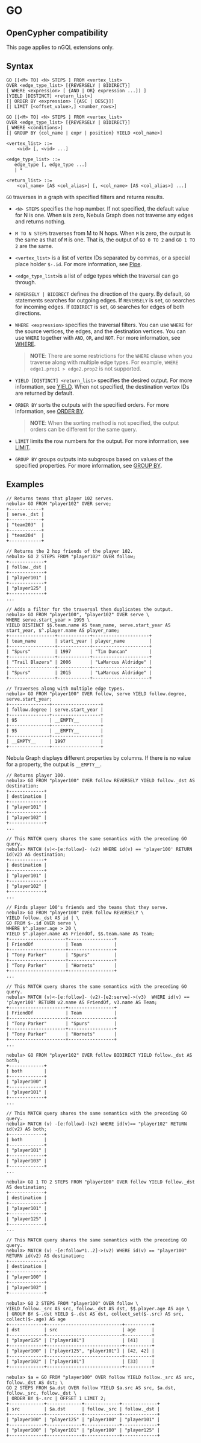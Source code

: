 # GO

## OpenCypher compatibility

This page applies to nGQL extensions only.

## Syntax

```ngql
GO [[<M> TO] <N> STEPS ] FROM <vertex_list>
OVER <edge_type_list> [{REVERSELY | BIDIRECT}]
[ WHERE <expression> [ {AND | OR} expression ...]) ]
[YIELD [DISTINCT] <return_list>]
[| ORDER BY <expression> [{ASC | DESC}]]
[| LIMIT [<offset_value>,] <number_rows>]

GO [[<M> TO] <N> STEPS ] FROM <vertex_list>
OVER <edge_type_list> [{REVERSELY | BIDIRECT}]
[ WHERE <conditions>]
[| GROUP BY {col_name | expr | position} YIELD <col_name>]

<vertex_list> ::=
    <vid> [, <vid> ...]

<edge_type_list> ::=
   edge_type [, edge_type ...]
   | *

<return_list> ::=
    <col_name> [AS <col_alias>] [, <col_name> [AS <col_alias>] ...]
```

`GO` traverses in a graph with specified filters and returns results.

- `<N> STEPS` specifies the hop number. If not specified, the default value for N is one. When `N` is zero, Nebula Graph does not traverse any edges and returns nothing.
- `M TO N STEPS` traverses from M to N hops. When `M` is zero, the output is the same as that of `M` is one. That is, the output of `GO 0 TO 2` and `GO 1 TO 2` are the same.
- `<vertex_list>` is a list of vertex IDs separated by commas, or a special place holder `$-.id`. For more information, see [Pipe](../5.operators/4.pipe.md).
- `<edge_type_list>`is a list of edge types which the traversal can go through.
- `REVERSELY | BIDIRECT` defines the direction of the query. By default, `GO` statements searches for outgoing edges. If `REVERSELY` is set, `GO` searches for incoming edges. If `BIDIRECT` is set, `GO` searches for edges of both directions.
- `WHERE <expression>` specifies the traversal filters. You can use `WHERE` for the source vertices, the edges, and the destination vertices. You can use `WHERE` together with `AND`, `OR`, and `NOT`. For more information, see [WHERE](../8.clauses-and-options/where.md).

    > **NOTE**: There are some restrictions for the `WHERE` clause when you traverse along with multiple edge types. For example, `WHERE edge1.prop1 > edge2.prop2` is not supported.

- `YIELD [DISTINCT] <return_list>` specifies the desired output. For more information, see [YIELD](../8.clauses-and-options/yield.md). When not specified, the destination vertex IDs are returned by default.
- `ORDER BY` sorts the outputs with the specified orders. For more information, see [ORDER BY](../8.clauses-and-options/order-by.md).

    > **NOTE**: When the sorting method is not specified, the output orders can be different for the same query.

- `LIMIT` limits the row numbers for the output. For more information, see [LIMIT](../8.clauses-and-options/limit.md).
- `GROUP BY` groups outputs into subgroups based on values of the specified properties. For more information, see [GROUP BY](../8.clauses-and-options/group-by.md).

## Examples

```ngql
// Returns teams that player 102 serves.
nebula> GO FROM "player102" OVER serve;
+------------+
| serve._dst |
+------------+
| "team203"  |
+------------+
| "team204"  |
+------------+
```

```ngql
// Returns the 2 hop friends of the player 102.
nebula> GO 2 STEPS FROM "player102" OVER follow;
+-------------+
| follow._dst |
+-------------+
| "player101" |
+-------------+
| "player125" |
+-------------+
...
```

```ngql
// Adds a filter for the traversal then duplicates the output.
nebula> GO FROM "player100", "player102" OVER serve \
WHERE serve.start_year > 1995 \
YIELD DISTINCT $$.team.name AS team_name, serve.start_year AS start_year, $^.player.name AS player_name;
+-----------------+------------+---------------------+
| team_name       | start_year | player_name         |
+-----------------+------------+---------------------+
| "Spurs"         | 1997       | "Tim Duncan"        |
+-----------------+------------+---------------------+
| "Trail Blazers" | 2006       | "LaMarcus Aldridge" |
+-----------------+------------+---------------------+
| "Spurs"         | 2015       | "LaMarcus Aldridge" |
+-----------------+------------+---------------------+
```

```ngql
// Traverses along with multiple edge types.
nebula> GO FROM "player100" OVER follow, serve YIELD follow.degree, serve.start_year;
+---------------+------------------+
| follow.degree | serve.start_year |
+---------------+------------------+
| 95            | __EMPTY__        |
+---------------+------------------+
| 95            | __EMPTY__        |
+---------------+------------------+
| __EMPTY__     | 1997             |
+---------------+------------------+
```

Nebula Graph displays different properties by columns. If there is no value for a property, the output is `__EMPTY__`.

```ngql
// Returns player 100.
nebula> GO FROM "player100" OVER follow REVERSELY YIELD follow._dst AS destination;
+-------------+
| destination |
+-------------+
| "player101" |
+-------------+
| "player102" |
+-------------+
...

// This MATCH query shares the same semantics with the preceding GO query.
nebula> MATCH (v)<-[e:follow]- (v2) WHERE id(v) == 'player100' RETURN id(v2) AS destination;
+-------------+
| destination |
+-------------+
| "player101" |
+-------------+
| "player102" |
+-------------+
...
```

```ngql
// Finds player 100's friends and the teams that they serve.
nebula> GO FROM "player100" OVER follow REVERSELY \
YIELD follow._dst AS id | \
GO FROM $-.id OVER serve \
WHERE $^.player.age > 20 \
YIELD $^.player.name AS FriendOf, $$.team.name AS Team;
+---------------------+-----------------+
| FriendOf            | Team            |
+---------------------+-----------------+
| "Tony Parker"       | "Spurs"         |
+---------------------+-----------------+
| "Tony Parker"       | "Hornets"       |
+---------------------+-----------------+
...

// This MATCH query shares the same semantics with the preceding GO query.
nebula> MATCH (v)<-[e:follow]- (v2)-[e2:serve]->(v3)  WHERE id(v) == 'player100' RETURN v2.name AS FriendOf, v3.name AS Team;
+---------------------+-----------------+
| FriendOf            | Team            |
+---------------------+-----------------+
| "Tony Parker"       | "Spurs"         |
+---------------------+-----------------+
| "Tony Parker"       | "Hornets"       |
+---------------------+-----------------+
...
```

```ngql
nebula> GO FROM "player102" OVER follow BIDIRECT YIELD follow._dst AS both;
+-------------+
| both        |
+-------------+
| "player100" |
+-------------+
| "player101" |
+-------------+
...

// This MATCH query shares the same semantics with the preceding GO query.
nebula> MATCH (v) -[e:follow]-(v2) WHERE id(v)== "player102" RETURN id(v2) AS both;
+-------------+
| both        |
+-------------+
| "player101" |
+-------------+
| "player103" |
+-------------+
...
```

```ngql
nebula> GO 1 TO 2 STEPS FROM "player100" OVER follow YIELD follow._dst AS destination;
+-------------+
| destination |
+-------------+
| "player101" |
+-------------+
| "player125" |
+-------------+
...

// This MATCH query shares the same semantics with the preceding GO query.
nebula> MATCH (v) -[e:follow*1..2]->(v2) WHERE id(v) == "player100" RETURN id(v2) AS destination;
+-------------+
| destination |
+-------------+
| "player100" |
+-------------+
| "player102" |
+-------------+
```

```ngql
nebula> GO 2 STEPS FROM "player100" OVER follow \
YIELD follow._src AS src, follow._dst AS dst, $$.player.age AS age \
| GROUP BY $-.dst YIELD $-.dst AS dst, collect_set($-.src) AS src, collect($-.age) AS age
+-------------+----------------------------+----------+
| dst         | src                        | age      |
+-------------+----------------------------+----------+
| "player125" | ["player101"]              | [41]     |
+-------------+----------------------------+----------+
| "player100" | ["player125", "player101"] | [42, 42] |
+-------------+----------------------------+----------+
| "player102" | ["player101"]              | [33]     |
+-------------+----------------------------+----------+
```

```ngql
nebula> $a = GO FROM "player100" OVER follow YIELD follow._src AS src, follow._dst AS dst; \
GO 2 STEPS FROM $a.dst OVER follow YIELD $a.src AS src, $a.dst, follow._src, follow._dst \
| ORDER BY $-.src | OFFSET 1 LIMIT 2;
+-------------+-------------+-------------+-------------+
| src         | $a.dst      | follow._src | follow._dst |
+-------------+-------------+-------------+-------------+
| "player100" | "player125" | "player100" | "player101" |
+-------------+-------------+-------------+-------------+
| "player100" | "player101" | "player100" | "player125" |
+-------------+-------------+-------------+-------------+
```
